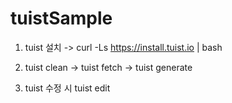 # tuistSample


1. tuist 설치 -> curl -Ls https://install.tuist.io | bash

2. tuist clean -> tuist fetch -> tuist generate

3. tuist 수정 시 tuist edit
